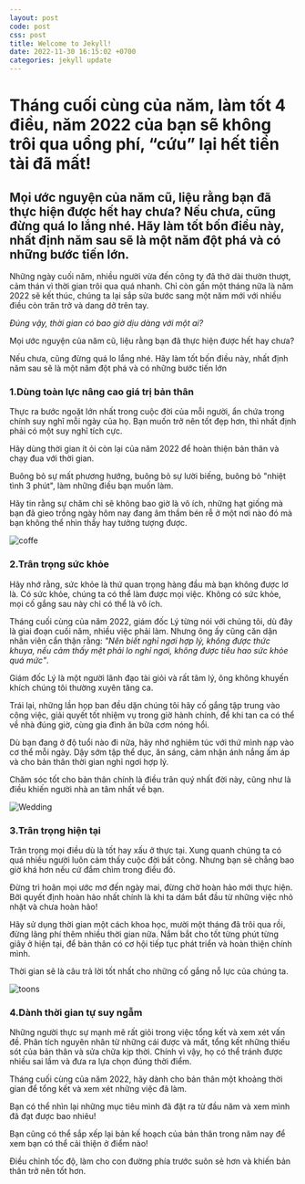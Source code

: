 ```yaml
---
layout: post
code: post
css: post
title: Welcome to Jekyll!
date: 2022-11-30 16:15:02 +0700
categories: jekyll update
---
```


# **Tháng cuối cùng của năm, làm tốt 4 điều, năm 2022 của bạn sẽ không trôi qua uổng phí, “cứu” lại hết tiền tài đã mất!**

## **Mọi ước nguyện của năm cũ, liệu rằng bạn đã thực hiện được hết hay chưa? Nếu chưa, cũng đừng quá lo lắng nhé. Hãy làm tốt bốn điều này, nhất định năm sau sẽ là một năm đột phá và có những bước tiến lớn.**


Những ngày cuối năm, nhiều người vừa đến công ty đã thở dài thườn thượt, cảm thán vì thời gian trôi qua quá nhanh. Chỉ còn gần một tháng nữa là năm 2022 sẽ kết thúc, chúng ta lại sắp sửa bước sang một năm mới với nhiều điều còn trăn trở và dang dở trên tay.

*Đúng vậy, thời gian có bao giờ dịu dàng với một ai?*

Mọi ước nguyện của năm cũ, liệu rằng bạn đã thực hiện được hết hay chưa?

Nếu chưa, cũng đừng quá lo lắng nhé. Hãy làm tốt bốn điều này, nhất định năm sau sẽ là một năm đột phá và có những bước tiến lớn

### **1.Dùng toàn lực nâng cao giá trị bản thân**

Thực ra bước ngoặt lớn nhất trong cuộc đời của mỗi người, ẩn chứa trong chính suy nghĩ mỗi ngày của họ. Bạn muốn trở nên tốt đẹp hơn, thì nhất định phải có một suy nghĩ tích cực.

Hãy dùng thời gian ít ỏi còn lại của năm 2022 để hoàn thiện bản thân và chạy đua với thời gian.

Buông bỏ sự mất phương hướng, buông bỏ sự lười biếng, buông bỏ "nhiệt tình 3 phút", làm những điều bạn muốn làm.

Hãy tin rằng sự chăm chỉ sẽ không bao giờ là vô ích, những hạt giống mà bạn đã gieo trồng ngày hôm nay đang âm thầm bén rễ ở một nơi nào đó mà bạn không thể nhìn thấy hay tưởng tượng được.

![coffe](https://kenh14cdn.com/203336854389633024/2022/12/8/photo-3-1670476208390104538624.jpeg)

### **2.Trân trọng sức khỏe**

Hãy nhớ rằng, sức khỏe là thứ quan trọng hàng đầu mà bạn không được lơ là. Có sức khỏe, chúng ta có thể làm được mọi việc. Không có sức khỏe, mọi cố gắng sau này chỉ có thể là vô ích.

Tháng cuối cùng của năm 2022, giám đốc Lý từng nói với chúng tôi, dù đây là giai đoạn cuối năm, nhiều việc phải làm. Nhưng ông ấy cũng căn dặn nhân viên cẩn thận rằng: *"Nên biết nghỉ ngơi hợp lý, không được thức khuya, nếu cảm thấy mệt phải lo nghỉ ngơi, không được tiêu hao sức khỏe quá mức"*.

Giám đốc Lý là một người lãnh đạo tài giỏi và rất tâm lý, ông không khuyến khích chúng tôi thường xuyên tăng ca.

Trái lại, những lần họp ban đều dặn chúng tôi hãy cố gắng tập trung vào công việc, giải quyết tốt nhiệm vụ trong giờ hành chính, để khi tan ca có thể về nhà đúng giờ, cùng gia đình ăn bữa cơm nóng hổi.

Dù bạn đang ở độ tuổi nào đi nữa, hãy nhớ nghiêm túc với thứ mình nạp vào cơ thể mỗi ngày. Dậy sớm tập thể dục, ăn sáng, cảm nhận ánh nắng ấm áp và cho bản thân thời gian nghỉ ngơi hợp lý.

Chăm sóc tốt cho bản thân chính là điều trân quý nhất đời này, cũng như là điều khiến người nhà an tâm nhất về bạn.

![Wedding](https://st.quantrimang.com/photos/image/2019/05/25/wedding-1.jpg)

### **3.Trân trọng hiện tại**

Trân trọng mọi điều dù là tốt hay xấu ở thực tại. Xung quanh chúng ta có quá nhiều người luôn cảm thấy cuộc đời bất công. Nhưng bạn sẽ chẳng bao giờ khá hơn nếu cứ đắm chìm trong điều đó.

Đừng trì hoãn mọi ước mơ đến ngày mai, đừng chờ hoàn hảo mới thực hiện. Bởi quyết định hoàn hảo nhất chính là khi ta dám bắt đầu từ những việc nhỏ nhặt và chưa hoàn hảo!

Hãy sử dụng thời gian một cách khoa học, mười một tháng đã trôi qua rồi, đừng lãng phí thêm nhiều thời gian nữa. Nắm bắt cho tốt từng phút từng giây ở hiện tại, để bản thân có cơ hội tiếp tục phát triển và hoàn thiện chính mình.

Thời gian sẽ là câu trả lời tốt nhất cho những cố gắng nỗ lực của chúng ta.

![toons](https://kenh14cdn.com/203336854389633024/2022/12/8/photo-1-16704761925831832919078.jpeg)

### **4.Dành thời gian tự suy ngẫm**

Những người thực sự mạnh mẽ rất giỏi trong việc tổng kết và xem xét vấn đề. Phân tích nguyên nhân từ những cái được và mất, tổng kết những thiếu sót của bản thân và sửa chữa kịp thời. Chính vì vậy, họ có thể tránh được nhiều sai lầm và đưa ra lựa chọn đúng thời điểm.

Tháng cuối cùng của năm 2022, hãy dành cho bản thân một khoảng thời gian để tổng kết và xem xét những việc đã làm.

Bạn có thể nhìn lại những mục tiêu mình đã đặt ra từ đầu năm và xem mình đã đạt được bao nhiêu!

Bạn cũng có thể sắp xếp lại bản kế hoạch của bản thân trong năm nay để xem bạn có thể cải thiện ở điểm nào!

Điều chỉnh tốc độ, làm cho con đường phía trước suôn sẻ hơn và khiến bản thân trở nên tốt hơn.